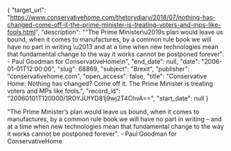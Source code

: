 {
  "target_url": "https://www.conservativehome.com/thetorydiary/2018/07/nothing-has-changed-come-off-it-the-prime-minister-is-treating-voters-and-mps-like-fools.html", 
  "description": "\"The Prime Minister\u2019s plan would leave us bound, when it comes to manufactures, by a common rule book we will have no part in writing \u2013 and at a time when new technologies mean that fundamental change to the way it works cannot be postponed forever\". - Paul Goodman for ConservativeHome\n", 
  "end_date": null, 
  "date": "2006-01-01T12:00:00", 
  "slug": 68869, 
  "subject": "Brexit", 
  "publisher": "conservativehome.com", 
  "open_access": false, 
  "title": "Conservative Home: Nothing has changed? Come off it. The Prime Minister is treating voters and MPs like fools.", 
  "record_id": "20060101T120000/1ROYJUfYD81j9wj2T4ChvA==", 
  "start_date": null
}

"The Prime Minister’s plan would leave us bound, when it comes to manufactures, by a common rule book we will have no part in writing – and at a time when new technologies mean that fundamental change to the way it works cannot be postponed forever". - Paul Goodman for ConservativeHome
